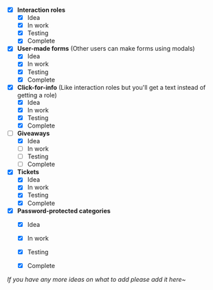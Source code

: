 - [X] **Interaction roles**
    - [X] Idea
    - [X] In work
    - [X] Testing
    - [X] Complete
- [X] **User-made forms** (Other users can make forms using modals)
    - [X] Idea
    - [X] In work
    - [X] Testing
    - [X] Complete
- [X] **Click-for-info** (Like interaction roles but you'll get a text instead of getting a role)
    - [X] Idea
    - [X] In work
    - [X] Testing
    - [X] Complete
- [ ] **Giveaways**
    - [X] Idea
    - [ ] In work
    - [ ] Testing
    - [ ] Complete
- [X] **Tickets**
    - [X] Idea
    - [X] In work
    - [X] Testing
    - [X] Complete
- [X] **Password-protected categories**
    - [X] Idea
    - [X] In work
    - [X] Testing
    - [X] Complete


*If you have any more ideas on what to add please add it here~*
